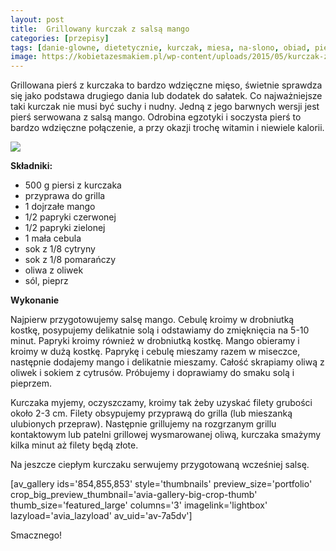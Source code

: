 ```yaml
---
layout: post
title:  Grillowany kurczak z salsą mango
categories: [przepisy]
tags: [danie-glowne, dietetycznie, kurczak, miesa, na-slono, obiad, piers-z-kurczaka, przepisy]
image: https://kobietazesmakiem.pl/wp-content/uploads/2015/05/kurczak-z-salsa-mango.jpg
---
```

Grillowana pierś z kurczaka to bardzo wdzięczne mięso, świetnie sprawdza się jako podstawa drugiego dania lub dodatek do sałatek. Co najważniejsze taki kurczak nie musi być suchy i nudny. Jedną z jego barwnych wersji jest pierś serwowana z salsą mango. Odrobina egzotyki i soczysta pierś to bardzo wdzięczne połączenie, a przy okazji trochę witamin i niewiele kalorii.


![](https://kobietazesmakiem.pl/wp-content/uploads/2015/05/kurczak-z-salsa-mango-1-300x225.jpg)



**Składniki:**
* 500 g piersi z kurczaka
* przyprawa do grilla
* 1 dojrzałe mango
* 1/2 papryki czerwonej
* 1/2 papryki zielonej
* 1 mała cebula
* sok z 1/8 cytryny
* sok z 1/8 pomarańczy
* oliwa z oliwek
* sól, pieprz


**Wykonanie**

Najpierw przygotowujemy salsę mango. Cebulę kroimy w drobniutką kostkę, posypujemy delikatnie solą i odstawiamy do zmięknięcia na 5-10 minut. Papryki kroimy również w drobniutką kostkę. Mango obieramy i kroimy w dużą kostkę. Paprykę i cebulę mieszamy razem w miseczce, następnie dodajemy mango i delikatnie mieszamy. Całość skrapiamy oliwą z oliwek i sokiem z cytrusów. Próbujemy i doprawiamy do smaku solą i pieprzem.

Kurczaka myjemy, oczyszczamy, kroimy tak żeby uzyskać filety grubości około 2-3 cm. Filety obsypujemy przyprawą do grilla (lub mieszanką ulubionych przepraw). Następnie grillujemy na rozgrzanym grillu kontaktowym lub patelni grillowej wysmarowanej oliwą, kurczaka smażymy kilka minut aż filety będą złote.

Na jeszcze ciepłym kurczaku serwujemy przygotowaną wcześniej salsę.

[av\_gallery ids='854,855,853' style='thumbnails' preview\_size='portfolio' crop\_big\_preview\_thumbnail='avia-gallery-big-crop-thumb' thumb\_size='featured\_large' columns='3' imagelink='lightbox' lazyload='avia\_lazyload' av\_uid='av-7a5dv']

Smacznego!
    
